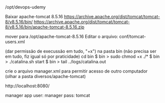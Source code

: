 /opt/devops-udemy


Baixar apache-tomcat 8.5.16
https://archive.apache.org/dist/tomcat/tomcat-8/v8.5.16/bin/
https://archive.apache.org/dist/tomcat/tomcat-8/v8.5.16/bin/apache-tomcat-8.5.16.zip

mover para /opt/apache-tomcat-8.5.16
Editar o arquivo: conf/tomcat-users.xml

<!-- configuracao usuario -->
<role rolename="tomcat"/>
<role rolename="manager-gui"/>
<role rolename="manager-script"/>
<user username="tomcat" password="tomcat" roles="tomcat"/>
<user username="manager" password="tomcat" roles="tomcat,manager-gui"/>
<user username="jenkins" password="jenkins" roles="manager-script"/>

 (dar permissão de execussão em tudo, "+x") na pasta bin (não precisa ser em tudo, fiz igual só por praticidade)
cd bin
$ bin > sudo chmod +x ./*
$ bin > ./catalina.sh start
$ bin > tail ../logs/catalina.out


crie o arquivo manager.xml para permitir acesso de outro computador (olhar a pasta diversos/apache-tomcat)

http://localhost:8080/

manager app
user: manager
pass: tomcat


